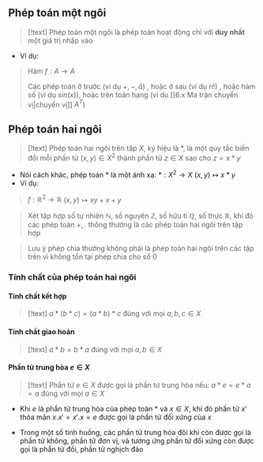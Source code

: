 ## Phép toán một ngôi

>[!text]
>Phép toán một ngôi là phép toán hoạt động chỉ với **duy nhất** một giá trị nhập vào

- Ví dụ:
>Hàm ${f: A\rightarrow A}$
>
>Các phép toán ở trước (ví dụ ${+, -, \bar a}$) , hoặc ở sau (ví dụ ${n!}$) , hoặc hàm số (ví dụ $sin(x)$), hoặc trên toán hạng (ví dụ [[6.x Ma trận chuyển vị|chuyển vị]] ${A^T}$)  

## Phép toán hai ngôi

>[!text]
>Phép toán hai ngôi trên tập $X$, ký hiệu là $*$, là một quy tắc biến đổi mỗi phần tử ${(x, y) \in X^2}$ thành phần tử ${z\in X}$ sao cho $z = x * y$ 

- Nói cách khác, phép toán $*$ là một ánh xạ:
				${*: X^2\rightarrow X}$
				  ${(x, y)\mapsto x * y}$
- Ví dụ:
>${f: \mathbb R^2\rightarrow \mathbb R}$
> ${(x, y)\mapsto xy + x + y}$

>Xét tập hợp số tự nhiên $\mathbb N$, số nguyên $\mathbb Z$, số hữu tỉ $\mathbb Q$, số thực $\mathbb R$, khi đó các phép toán ${+, .}$ thông thường là các phép toán hai ngôi trên tập hợp  

>Lưu ý phép chia thường không phải là phép toán hai ngôi trên các tập trên vì không tồn tại phép chia cho số 0

### Tính chất của phép toán hai ngôi

#### Tính chất kết hợp
>[!text]
>${a * (b * c) = (a * b) * c}$ đúng với mọi ${a, b, c \in X}$

#### Tính chất giao hoán
>[!text]
>${a * b = b * a}$ đúng với mọi ${a, b\in X}$

#### Phần tử trung hòa $e \in X$
>[!text]
>Phần tử $e\in X$ được gọi là phần tử trung hòa nếu: ${a * e = e * a = a}$ đúng với mọi ${a\in X}$

- Khi $e$ là phần tử trung hòa của phép toán $*$ và $x\in X$, khi đó phần tử $x'$ thỏa mãn ${x.x' = x'.x = e}$ được gọi là phần tử đối xứng của $x$

- Trong một số tình huống, các phần tử trung hòa đôi khi còn được gọi là phần tử không, phần tử đơn vị, và tương ứng phần tử đối xứng còn được gọi là phần tử đối, phần tử nghịch đảo
